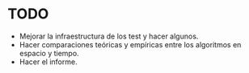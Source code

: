 # TODO

- Mejorar la infraestructura de los test y hacer algunos.
- Hacer comparaciones teóricas y empíricas entre los algoritmos en espacio y tiempo.
- Hacer el informe.
